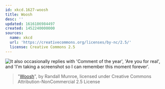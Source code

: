 ```yaml
---
id: xkcd.1627-woosh
title: Woosh
desc: ''
updated: 1616186984497
created: 1452240000000
sources:
  name: xkcd
  url: 'https://creativecommons.org/licenses/by-nc/2.5/'
  license: Creative Commons 2.5
---
```

![It also occasionally replies with 'Comment of the year', 'Are you for real', and 'I'm taking a screenshot so I can remember this moment forever'.](https://imgs.xkcd.com/comics/woosh.png)
> "[Woosh](https://xkcd.com/1627/)", by Randall Munroe, licensed under Creative Commons Attribution-NonCommercial 2.5 License
